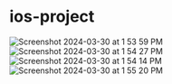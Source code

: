 # ios-project
![Screenshot 2024-03-30 at 1 53 59 PM](https://github.com/rohit0223/ios-project/assets/126228916/636e4ea1-e6bf-4361-a674-db4f59377c0a)
![Screenshot 2024-03-30 at 1 54 27 PM](https://github.com/rohit0223/ios-project/assets/126228916/669f6835-82f9-4493-86c0-4dada2ba79ff)
![Screenshot 2024-03-30 at 1 54 14 PM](https://github.com/rohit0223/ios-project/assets/126228916/7290f75d-adea-4f5c-85ed-0eeddd834913)
![Screenshot 2024-03-30 at 1 55 20 PM](https://github.com/rohit0223/ios-project/assets/126228916/255be296-f57d-4b2f-8200-834e929bf932)
